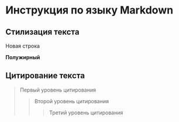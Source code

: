 # Инструкция по языку Markdown

## Стилизация текста

Новая строка

**Полужирный**

## Цитирование текста

> Первый уровень цитирования
>> Второй уровень цитирования
>>> Третий уровень цитирования



